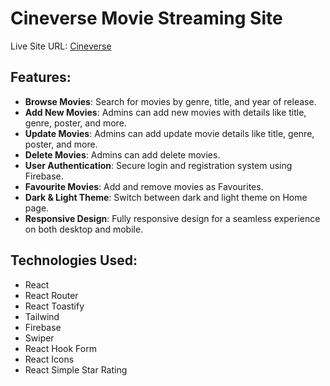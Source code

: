 # Cineverse Movie Streaming Site

Live Site URL: [Cineverse](https://cineverse-dffdc.web.app/)

## Features:
- **Browse Movies**: Search for movies by genre, title, and year of release.
- **Add New Movies**: Admins can add new movies with details like title, genre, poster, and more.
- **Update Movies**: Admins can add update movie details like title, genre, poster, and more.
- **Delete Movies**: Admins can add delete movies.
- **User Authentication**: Secure login and registration system using Firebase.
- **Favourite Movies**: Add and remove movies as Favourites.
- **Dark & Light Theme**: Switch between dark and light theme on Home page.
- **Responsive Design**: Fully responsive design for a seamless experience on both desktop and mobile.

## Technologies Used:
- React
- React Router
- React Toastify
- Tailwind
- Firebase
- Swiper
- React Hook Form
- React Icons
- React Simple Star Rating